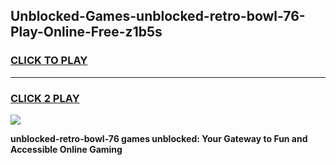 
## Unblocked-Games-unblocked-retro-bowl-76-Play-Online-Free-z1b5s
<h3>
<a href="https://premium76.site?title=unblocked-retro-bowl-76&ref=26A">CLICK TO PLAY</a></h3>
<hr>

<h3>
<a href="https://premium76.site?title=unblocked-retro-bowl-76&ref=26A">CLICK 2 PLAY</a>
  
</h3>

<a href="https://premium76.site?title=unblocked-retro-bowl-76&ref=26A"><img src="https://clearcache.store/games.png"></a>


**unblocked-retro-bowl-76 games unblocked: Your Gateway to Fun and Accessible Online Gaming**
